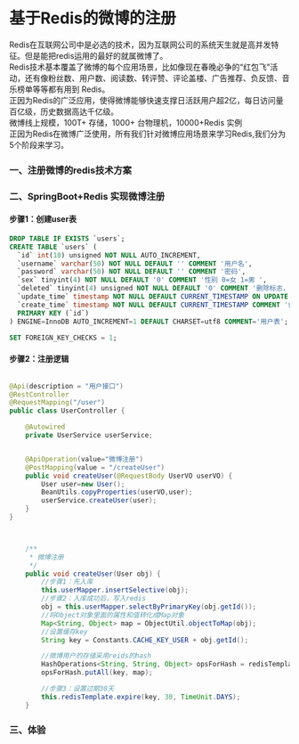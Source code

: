 # 基于Redis的微博的注册

Redis在互联网公司中是必选的技术，因为互联网公司的系统天生就是高并发特征。但是能把redis运用的最好的就属微博了。  
Redis技术基本覆盖了微博的每个应用场景，比如像现在春晚必争的“红包飞”活动，还有像粉丝数、用户数、阅读数、转评赞、评论盖楼、广告推荐、负反馈、音乐榜单等等都有用到 Redis。  
正因为Redis的广泛应用，使得微博能够快速支撑日活跃用户超2亿，每日访问量百亿级，历史数据高达千亿级。   
微博线上规模，100T+ 存储，1000+ 台物理机，10000+Redis 实例  
正因为Redis在微博广泛使用，所有我们针对微博应用场景来学习Redis,我们分为5个阶段来学习。  

### 一、注册微博的redis技术方案



### 二、SpringBoot+Redis 实现微博注册
#### 步骤1：创建user表
``` sql
DROP TABLE IF EXISTS `users`;
CREATE TABLE `users` (
  `id` int(10) unsigned NOT NULL AUTO_INCREMENT,
  `username` varchar(50) NOT NULL DEFAULT '' COMMENT '用户名',
  `password` varchar(50) NOT NULL DEFAULT '' COMMENT '密码',
  `sex` tinyint(4) NOT NULL DEFAULT '0' COMMENT '性别 0=女 1=男 ',
  `deleted` tinyint(4) unsigned NOT NULL DEFAULT '0' COMMENT '删除标志，默认0不删除，1删除',
  `update_time` timestamp NOT NULL DEFAULT CURRENT_TIMESTAMP ON UPDATE CURRENT_TIMESTAMP COMMENT '更新时间',
  `create_time` timestamp NOT NULL DEFAULT CURRENT_TIMESTAMP COMMENT '创建时间',
  PRIMARY KEY (`id`)
) ENGINE=InnoDB AUTO_INCREMENT=1 DEFAULT CHARSET=utf8 COMMENT='用户表';

SET FOREIGN_KEY_CHECKS = 1;

```
#### 步骤2：注册逻辑
``` java

@Api(description = "用户接口")
@RestController
@RequestMapping("/user")
public class UserController {

    @Autowired
    private UserService userService;


    @ApiOperation(value="微博注册")
    @PostMapping(value = "/createUser")
    public void createUser(@RequestBody UserVO userVO) {
        User user=new User();
        BeanUtils.copyProperties(userVO,user);
        userService.createUser(user);
    }
}



    /**
     * 微博注册
     */
    public void createUser(User obj) {
        //步骤1：先入库
        this.userMapper.insertSelective(obj);
        //步骤2：入库成功后，写入redis
        obj = this.userMapper.selectByPrimaryKey(obj.getId());
        //将Object对象里面的属性和值转化成Map对象
        Map<String, Object> map = ObjectUtil.objectToMap(obj);
        //设置缓存key
        String key = Constants.CACHE_KEY_USER + obj.getId();

        //微博用户的存储采用reids的hash
        HashOperations<String, String, Object> opsForHash = redisTemplate.opsForHash();
        opsForHash.putAll(key, map);

        //步骤3：设置过期30天
        this.redisTemplate.expire(key, 30, TimeUnit.DAYS);
    }
```

### 三、体验




